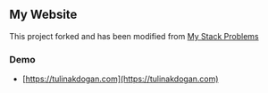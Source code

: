 ## My Website

This project forked and has been modified from [My Stack Problems](https://github.com/agusmakmun/agusmakmun.github.io)

### Demo
* [https://tulinakdogan.com](https://tulinakdogan.com)


<!--
#### Screenshot

![Screenshot Post Page](https://raw.githubusercontent.com/agusmakmun/agusmakmun.github.io/master/static/img/screenshot-post-page.png  "Screenshot Post Page")
-->
